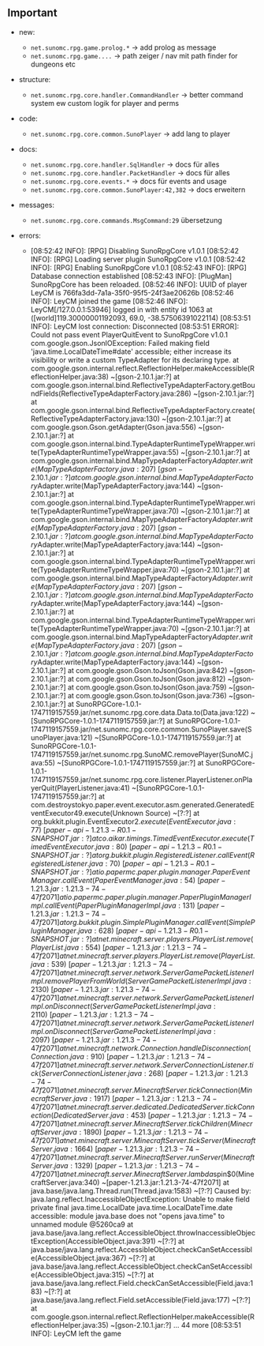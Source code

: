 ## Important
- new:
  - `net.sunomc.rpg.game.prolog.*` -> add prolog as message
  - `net.sunomc.rpg.game....` -> path zeiger / nav mit path finder for dungeons etc

- structure:
  - `net.sunomc.rpg.core.handler.CommandHandler` -> better command system ew custom logik for player and perms 

- code:
  - `net.sunomc.rpg.core.common.SunoPlayer` -> add lang to player

- docs:
  - `net.sunomc.rpg.core.handler.SqlHandler` -> docs für alles
  - `net.sunomc.rpg.core.handler.PacketHandler` -> docs für alles
  - `net.sunomc.rpg.core.events.*` -> docs für events and usage
  - `net.sunomc.rpg.core.common.SunoPlayer:42,382` -> docs erweitern

- messages:
  - `net.sunomc.rpg.core.commands.MsgCommand:29` übersetzung

- errors:
  - [08:52:42 INFO]: [RPG] Disabling SunoRpgCore v1.0.1
    [08:52:42 INFO]: [RPG] Loading server plugin SunoRpgCore v1.0.1
    [08:52:42 INFO]: [RPG] Enabling SunoRpgCore v1.0.1
    [08:52:43 INFO]: [RPG] Database connection established
    [08:52:43 INFO]: [PlugMan] SunoRpgCore has been reloaded.
    [08:52:46 INFO]: UUID of player LeyCM is 766fa3dd-7a1a-35f0-95f5-24f3ae20626b
    [08:52:46 INFO]: LeyCM joined the game
    [08:52:46 INFO]: LeyCM[/127.0.0.1:53946] logged in with entity id 1063 at ([world]119.30000001192093, 69.0, -38.57506391022114)
    [08:53:51 INFO]: LeyCM lost connection: Disconnected
    [08:53:51 ERROR]: Could not pass event PlayerQuitEvent to SunoRpgCore v1.0.1
    com.google.gson.JsonIOException: Failed making field 'java.time.LocalDateTime#date' accessible; either increase its visibility or write a custom TypeAdapter for its declaring type.
    at com.google.gson.internal.reflect.ReflectionHelper.makeAccessible(ReflectionHelper.java:38) ~[gson-2.10.1.jar:?]
    at com.google.gson.internal.bind.ReflectiveTypeAdapterFactory.getBoundFields(ReflectiveTypeAdapterFactory.java:286) ~[gson-2.10.1.jar:?]
    at com.google.gson.internal.bind.ReflectiveTypeAdapterFactory.create(ReflectiveTypeAdapterFactory.java:130) ~[gson-2.10.1.jar:?]
    at com.google.gson.Gson.getAdapter(Gson.java:556) ~[gson-2.10.1.jar:?]
    at com.google.gson.internal.bind.TypeAdapterRuntimeTypeWrapper.write(TypeAdapterRuntimeTypeWrapper.java:55) ~[gson-2.10.1.jar:?]
    at com.google.gson.internal.bind.MapTypeAdapterFactory$Adapter.write(MapTypeAdapterFactory.java:207) ~[gson-2.10.1.jar:?]
    at com.google.gson.internal.bind.MapTypeAdapterFactory$Adapter.write(MapTypeAdapterFactory.java:144) ~[gson-2.10.1.jar:?]
    at com.google.gson.internal.bind.TypeAdapterRuntimeTypeWrapper.write(TypeAdapterRuntimeTypeWrapper.java:70) ~[gson-2.10.1.jar:?]
    at com.google.gson.internal.bind.MapTypeAdapterFactory$Adapter.write(MapTypeAdapterFactory.java:207) ~[gson-2.10.1.jar:?]
    at com.google.gson.internal.bind.MapTypeAdapterFactory$Adapter.write(MapTypeAdapterFactory.java:144) ~[gson-2.10.1.jar:?]
    at com.google.gson.internal.bind.TypeAdapterRuntimeTypeWrapper.write(TypeAdapterRuntimeTypeWrapper.java:70) ~[gson-2.10.1.jar:?]
    at com.google.gson.internal.bind.MapTypeAdapterFactory$Adapter.write(MapTypeAdapterFactory.java:207) ~[gson-2.10.1.jar:?]
    at com.google.gson.internal.bind.MapTypeAdapterFactory$Adapter.write(MapTypeAdapterFactory.java:144) ~[gson-2.10.1.jar:?]
    at com.google.gson.internal.bind.TypeAdapterRuntimeTypeWrapper.write(TypeAdapterRuntimeTypeWrapper.java:70) ~[gson-2.10.1.jar:?]
    at com.google.gson.internal.bind.MapTypeAdapterFactory$Adapter.write(MapTypeAdapterFactory.java:207) ~[gson-2.10.1.jar:?]
    at com.google.gson.internal.bind.MapTypeAdapterFactory$Adapter.write(MapTypeAdapterFactory.java:144) ~[gson-2.10.1.jar:?]
    at com.google.gson.Gson.toJson(Gson.java:842) ~[gson-2.10.1.jar:?]
    at com.google.gson.Gson.toJson(Gson.java:812) ~[gson-2.10.1.jar:?]
    at com.google.gson.Gson.toJson(Gson.java:759) ~[gson-2.10.1.jar:?]
    at com.google.gson.Gson.toJson(Gson.java:736) ~[gson-2.10.1.jar:?]
    at SunoRPGCore-1.0.1-1747119157559.jar/net.sunomc.rpg.core.data.Data.to(Data.java:122) ~[SunoRPGCore-1.0.1-1747119157559.jar:?]
    at SunoRPGCore-1.0.1-1747119157559.jar/net.sunomc.rpg.core.common.SunoPlayer.save(SunoPlayer.java:121) ~[SunoRPGCore-1.0.1-1747119157559.jar:?]
    at SunoRPGCore-1.0.1-1747119157559.jar/net.sunomc.rpg.SunoMC.removePlayer(SunoMC.java:55) ~[SunoRPGCore-1.0.1-1747119157559.jar:?]
    at SunoRPGCore-1.0.1-1747119157559.jar/net.sunomc.rpg.core.listener.PlayerListener.onPlayerQuit(PlayerListener.java:41) ~[SunoRPGCore-1.0.1-1747119157559.jar:?]
    at com.destroystokyo.paper.event.executor.asm.generated.GeneratedEventExecutor49.execute(Unknown Source) ~[?:?]
    at org.bukkit.plugin.EventExecutor$2.execute(EventExecutor.java:77) ~[paper-api-1.21.3-R0.1-SNAPSHOT.jar:?]
    at co.aikar.timings.TimedEventExecutor.execute(TimedEventExecutor.java:80) ~[paper-api-1.21.3-R0.1-SNAPSHOT.jar:?]
    at org.bukkit.plugin.RegisteredListener.callEvent(RegisteredListener.java:70) ~[paper-api-1.21.3-R0.1-SNAPSHOT.jar:?]
    at io.papermc.paper.plugin.manager.PaperEventManager.callEvent(PaperEventManager.java:54) ~[paper-1.21.3.jar:1.21.3-74-47f2071]
    at io.papermc.paper.plugin.manager.PaperPluginManagerImpl.callEvent(PaperPluginManagerImpl.java:131) ~[paper-1.21.3.jar:1.21.3-74-47f2071]
    at org.bukkit.plugin.SimplePluginManager.callEvent(SimplePluginManager.java:628) ~[paper-api-1.21.3-R0.1-SNAPSHOT.jar:?]
    at net.minecraft.server.players.PlayerList.remove(PlayerList.java:554) ~[paper-1.21.3.jar:1.21.3-74-47f2071]
    at net.minecraft.server.players.PlayerList.remove(PlayerList.java:539) ~[paper-1.21.3.jar:1.21.3-74-47f2071]
    at net.minecraft.server.network.ServerGamePacketListenerImpl.removePlayerFromWorld(ServerGamePacketListenerImpl.java:2130) ~[paper-1.21.3.jar:1.21.3-74-47f2071]
    at net.minecraft.server.network.ServerGamePacketListenerImpl.onDisconnect(ServerGamePacketListenerImpl.java:2110) ~[paper-1.21.3.jar:1.21.3-74-47f2071]
    at net.minecraft.server.network.ServerGamePacketListenerImpl.onDisconnect(ServerGamePacketListenerImpl.java:2097) ~[paper-1.21.3.jar:1.21.3-74-47f2071]
    at net.minecraft.network.Connection.handleDisconnection(Connection.java:910) ~[paper-1.21.3.jar:1.21.3-74-47f2071]
    at net.minecraft.server.network.ServerConnectionListener.tick(ServerConnectionListener.java:268) ~[paper-1.21.3.jar:1.21.3-74-47f2071]
    at net.minecraft.server.MinecraftServer.tickConnection(MinecraftServer.java:1917) ~[paper-1.21.3.jar:1.21.3-74-47f2071]
    at net.minecraft.server.dedicated.DedicatedServer.tickConnection(DedicatedServer.java:453) ~[paper-1.21.3.jar:1.21.3-74-47f2071]
    at net.minecraft.server.MinecraftServer.tickChildren(MinecraftServer.java:1890) ~[paper-1.21.3.jar:1.21.3-74-47f2071]
    at net.minecraft.server.MinecraftServer.tickServer(MinecraftServer.java:1664) ~[paper-1.21.3.jar:1.21.3-74-47f2071]
    at net.minecraft.server.MinecraftServer.runServer(MinecraftServer.java:1329) ~[paper-1.21.3.jar:1.21.3-74-47f2071]
    at net.minecraft.server.MinecraftServer.lambda$spin$0(MinecraftServer.java:340) ~[paper-1.21.3.jar:1.21.3-74-47f2071]
    at java.base/java.lang.Thread.run(Thread.java:1583) ~[?:?]
    Caused by: java.lang.reflect.InaccessibleObjectException: Unable to make field private final java.time.LocalDate java.time.LocalDateTime.date accessible: module java.base does not "opens java.time" to unnamed module @5260ca9
    at java.base/java.lang.reflect.AccessibleObject.throwInaccessibleObjectException(AccessibleObject.java:391) ~[?:?]
    at java.base/java.lang.reflect.AccessibleObject.checkCanSetAccessible(AccessibleObject.java:367) ~[?:?]
    at java.base/java.lang.reflect.AccessibleObject.checkCanSetAccessible(AccessibleObject.java:315) ~[?:?]
    at java.base/java.lang.reflect.Field.checkCanSetAccessible(Field.java:183) ~[?:?]
    at java.base/java.lang.reflect.Field.setAccessible(Field.java:177) ~[?:?]
    at com.google.gson.internal.reflect.ReflectionHelper.makeAccessible(ReflectionHelper.java:35) ~[gson-2.10.1.jar:?]
    ... 44 more
    [08:53:51 INFO]: LeyCM left the game